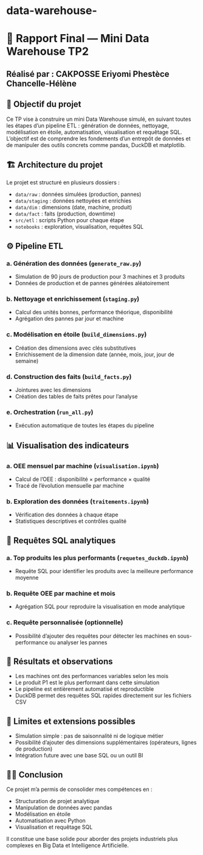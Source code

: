 # data-warehouse-
# 🧾 Rapport Final — Mini Data Warehouse TP2

## Réalisé par : CAKPOSSE Eriyomi Phestèce Chancelle-Hélène


## 🎯 Objectif du projet

Ce TP vise à construire un mini Data Warehouse simulé, en suivant toutes les étapes d’un pipeline ETL : génération de données, nettoyage, modélisation en étoile, automatisation, visualisation et requêtage SQL.  
L’objectif est de comprendre les fondements d’un entrepôt de données et de manipuler des outils concrets comme pandas, DuckDB et matplotlib.


## 🏗️ Architecture du projet

Le projet est structuré en plusieurs dossiers :

- `data/raw` : données simulées (production, pannes)
- `data/staging` : données nettoyées et enrichies
- `data/dim` : dimensions (date, machine, produit)
- `data/fact` : faits (production, downtime)
- `src/etl` : scripts Python pour chaque étape
- `notebooks` : exploration, visualisation, requêtes SQL


## ⚙️ Pipeline ETL

### a. Génération des données (`generate_raw.py`)
- Simulation de 90 jours de production pour 3 machines et 3 produits
- Données de production et de pannes générées aléatoirement

### b. Nettoyage et enrichissement (`staging.py`)
- Calcul des unités bonnes, performance théorique, disponibilité
- Agrégation des pannes par jour et machine

### c. Modélisation en étoile (`build_dimensions.py`)
- Création des dimensions avec clés substitutives
- Enrichissement de la dimension date (année, mois, jour, jour de semaine)

### d. Construction des faits (`build_facts.py`)
- Jointures avec les dimensions
- Création des tables de faits prêtes pour l’analyse

### e. Orchestration (`run_all.py`)
- Exécution automatique de toutes les étapes du pipeline


## 📊 Visualisation des indicateurs

### a. OEE mensuel par machine (`visualisation.ipynb`)
- Calcul de l’OEE : disponibilité × performance × qualité
- Tracé de l’évolution mensuelle par machine

### b. Exploration des données (`traitements.ipynb`)
- Vérification des données à chaque étape
- Statistiques descriptives et contrôles qualité


## 🧠 Requêtes SQL analytiques

### a. Top produits les plus performants (`requetes_duckdb.ipynb`)
- Requête SQL pour identifier les produits avec la meilleure performance moyenne

### b. Requête OEE par machine et mois
- Agrégation SQL pour reproduire la visualisation en mode analytique

### c. Requête personnalisée (optionnelle)
- Possibilité d’ajouter des requêtes pour détecter les machines en sous-performance ou analyser les pannes


## 📌 Résultats et observations

- Les machines ont des performances variables selon les mois
- Le produit P1 est le plus performant dans cette simulation
- Le pipeline est entièrement automatisé et reproductible
- DuckDB permet des requêtes SQL rapides directement sur les fichiers CSV


## 🧪 Limites et extensions possibles

- Simulation simple : pas de saisonnalité ni de logique métier
- Possibilité d’ajouter des dimensions supplémentaires (opérateurs, lignes de production)
- Intégration future avec une base SQL ou un outil BI


## 👩‍💻 Conclusion

Ce projet m’a permis de consolider mes compétences en :

- Structuration de projet analytique
- Manipulation de données avec pandas
- Modélisation en étoile
- Automatisation avec Python
- Visualisation et requêtage SQL

Il constitue une base solide pour aborder des projets industriels plus complexes en Big Data et Intelligence Artificielle.



```python

```
